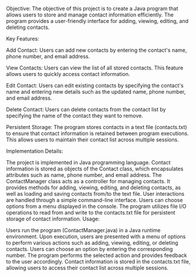 Objective: The objective of this project is to create a Java program that allows users to store and manage contact information efficiently. The program provides a user-friendly interface for adding, viewing, editing, and deleting contacts.

Key Features:

Add Contact: Users can add new contacts by entering the contact's name, phone number, and email address.

View Contacts: Users can view the list of all stored contacts. This feature allows users to quickly access contact information.

Edit Contact: Users can edit existing contacts by specifying the contact's name and entering new details such as the updated name, phone number, and email address.

Delete Contact: Users can delete contacts from the contact list by specifying the name of the contact they want to remove.

Persistent Storage: The program stores contacts in a text file (contacts.txt) to ensure that contact information is retained between program executions. This allows users to maintain their contact list across multiple sessions.

Implementation Details:

The project is implemented in Java programming language.
Contact information is stored as objects of the Contact class, which encapsulates attributes such as name, phone number, and email address.
The ContactManager class acts as a controller for managing contacts. It provides methods for adding, viewing, editing, and deleting contacts, as well as loading and saving contacts from/to the text file.
User interactions are handled through a simple command-line interface. Users can choose options from a menu displayed in the console.
The program utilizes file I/O operations to read from and write to the contacts.txt file for persistent storage of contact information.
Usage:

Users run the program (ContactManager.java) in a Java runtime environment.
Upon execution, users are presented with a menu of options to perform various actions such as adding, viewing, editing, or deleting contacts.
Users can choose an option by entering the corresponding number.
The program performs the selected action and provides feedback to the user accordingly.
Contact information is stored in the contacts.txt file, allowing users to access their contact list across multiple sessions.
